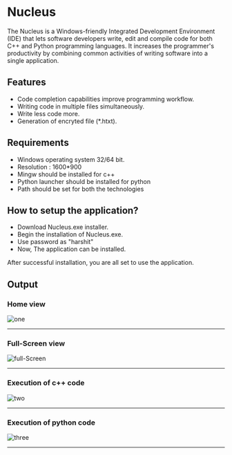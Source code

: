 # Nucleus

The Nucleus is a Windows-friendly Integrated Development Environment (IDE) that lets software developers write, edit and compile code for both C++ and Python
programming languages. It increases the programmer's productivity by combining common activities of writing software into a single application.

## Features
* Code completion capabilities improve programming workflow.
* Writing code in multiple files simultaneously.
* Write less code more.
* Generation of encryted file (*.htxt).

## Requirements
* Windows operating system 32/64 bit.
* Resolution : 1600*900
* Mingw should be installed for c++
* Python launcher should be installed for python
* Path should be set for both the technologies

## How to setup the application?
* Download Nucleus.exe installer.
* Begin the installation of Nucleus.exe.
* Use password as "harshit"
* Now, The application can be installed.

After successful installation, you are all set to use the application.

## Output
### Home view
![one](https://user-images.githubusercontent.com/55887060/116872274-9a532c00-abe3-11eb-9a1e-26e21faf9415.PNG)
___________________________________________________________________________________________________________________
### Full-Screen view
![full-Screen](https://user-images.githubusercontent.com/55887060/116872347-b6ef6400-abe3-11eb-9f11-a47654d62c91.PNG)
___________________________________________________________________________________________________________________
### Execution of c++ code 
![two](https://user-images.githubusercontent.com/55887060/116872420-d9817d00-abe3-11eb-812a-53e3eec85310.PNG)
___________________________________________________________________________________________________________________
### Execution of python code
![three](https://user-images.githubusercontent.com/55887060/116872504-fe75f000-abe3-11eb-9efd-2ef291f2502e.PNG)
___________________________________________________________________________________________________________________
